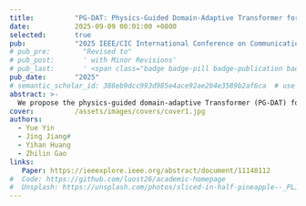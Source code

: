 ```yaml
---
title:          "PG-DAT: Physics-Guided Domain-Adaptive Transformer for Battery State-of-Health Forecast"
date:           2025-09-09 00:01:00 +0800
selected:       true
pub:            "2025 IEEE/CIC International Conference on Communications in China (ICCC)"
# pub_pre:        "Revised to"
# pub_post:       ' with Minor Revisions'
# pub_last:       ' <span class="badge badge-pill badge-publication badge-success">Spotlight</span>'
pub_date:       "2025"
# semantic_scholar_id: 388eb9dcc993d985e4ace92ae2b4e3589b2af6ca  # use this to retrieve citation count
abstract: >-
  We propose the physics-guided domain-adaptive Transformer (PG-DAT) for battery SoH forecasting in smart-city energy systems. 
cover:          /assets/images/covers/cover1.jpg
authors:
  - Yue Yin
  - Jing Jiang#
  - Yihan Huang
  - Zhilin Gao
links:
   Paper: https://ieeexplore.ieee.org/abstract/document/11148112
#  Code: https://github.com/luost26/academic-homepage
#  Unsplash: https://unsplash.com/photos/sliced-in-half-pineapple--_PLJZmHZzk
---
```

